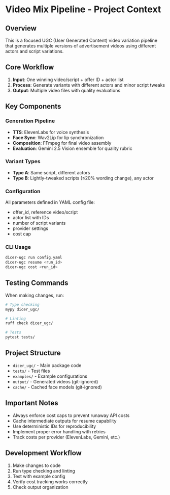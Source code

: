 # Video Mix Pipeline - Project Context

## Overview
This is a focused UGC (User Generated Content) video variation pipeline that generates multiple versions of advertisement videos using different actors and script variations.

## Core Workflow
1. **Input**: One winning video/script + offer ID + actor list
2. **Process**: Generate variants with different actors and minor script tweaks
3. **Output**: Multiple video files with quality evaluations

## Key Components

### Generation Pipeline
- **TTS**: ElevenLabs for voice synthesis
- **Face Sync**: Wav2Lip for lip synchronization
- **Composition**: FFmpeg for final video assembly
- **Evaluation**: Gemini 2.5 Vision ensemble for quality rubric

### Variant Types
- **Type A**: Same script, different actors
- **Type B**: Lightly-tweaked scripts (≤20% wording change), any actor

### Configuration
All parameters defined in YAML config file:
- offer_id, reference video/script
- actor list with IDs
- number of script variants
- provider settings
- cost cap

### CLI Usage
```bash
dicer-ugc run config.yaml
dicer-ugc resume <run_id>
dicer-ugc cost <run_id>
```

## Testing Commands
When making changes, run:
```bash
# Type checking
mypy dicer_ugc/

# Linting
ruff check dicer_ugc/

# Tests
pytest tests/
```

## Project Structure
- `dicer_ugc/` - Main package code
- `tests/` - Test files
- `examples/` - Example configurations
- `output/` - Generated videos (git-ignored)
- `cache/` - Cached face models (git-ignored)

## Important Notes
- Always enforce cost caps to prevent runaway API costs
- Cache intermediate outputs for resume capability
- Use deterministic IDs for reproducibility
- Implement proper error handling with retries
- Track costs per provider (ElevenLabs, Gemini, etc.)

## Development Workflow
1. Make changes to code
2. Run type checking and linting
3. Test with example config
4. Verify cost tracking works correctly
5. Check output organization